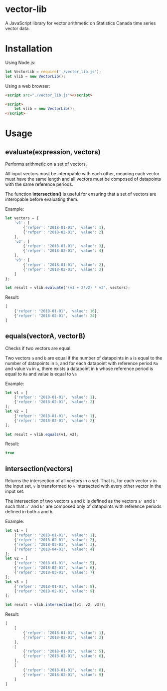# vector-lib

A JavaScript library for vector arithmetic on Statistics Canada time series 
vector data.

# Installation

Using Node.js:
```javascript
let VectorLib = require('./vector_lib.js');
let vlib = new VectorLib();
```

Using a web browser:
```html
<script src="./vector_lib.js"></script>

<script>
    let vlib = new VectorLib();
</script>
```

# Usage

## evaluate(expression, vectors)

Performs arithmetic on a set of vectors. 

All input vectors must be interopable with each other, meaning each vector 
must have the same length and all vectors must be composed of datapoints with 
the same reference periods. 

The function **intersection()** is useful for ensuring that a set of vectors are 
interopable before evaluating them.

Example:
```javascript
let vectors = {
    'v1': [
        {'refper': "2018-01-01", 'value': 1},
        {'refper': "2018-02-01", 'value': 2}
    ],
    'v2': [
        {'refper': "2018-01-01", 'value': 3},
        {'refper': "2018-02-01", 'value': 4}
    ],
    'v3': [
        {'refper': "2018-01-01", 'value': 2},
        {'refper': "2018-02-01", 'value': 2}
    ]
};

let result = vlib.evaluate("(v1 + 2*v2) * v3", vectors);
```

Result:
```javascript
[
    {'refper': "2018-01-01", 'value': 16},
    {'refper': "2018-02-01", 'value': 24}
]
```

## equals(vectorA, vectorB)

Checks if two vectors are equal.

Two vectors `a` and `b` are equal if the number of datapoints in `a` is equal 
to the number of datapoints in `b`, and for each datapoint with reference 
period `Ra` and value `Va` in `a`, there exists a datapoint in `b` whose 
reference period is equal to `Ra` and value is equal to `Va` 

Example:
```javascript
let v1 = [
    {'refper': "2018-01-01", 'value': 1},
    {'refper': "2018-02-01", 'value': 2}
];
let v2 = [
    {'refper': "2018-01-01", 'value': 1},
    {'refper': "2018-02-01", 'value': 2}
];

let result = vlib.equals(v1, v2);
```

Result:
```javascript
true
```

## intersection(vectors)

Returns the intersection of all vectors in a set. That is, for each vector `v` 
in the input set, `v` is transformed to `v` intersected with every other vector 
in the input set.

The intersection of two vectors `a` and `b` is defined as the vectors `a'` and 
`b'` such that `a'` and `b'` are composed only of datapoints with reference 
periods defined in both `a` and `b`.

Example:
```javascript
let v1 = [
    {'refper': "2018-01-01", 'value': 1},
    {'refper': "2018-02-01", 'value': 2},
    {'refper': "2018-03-01", 'value': 3},
    {'refper': "2018-04-01", 'value': 4}
];
let v2 = [
    {'refper': "2018-01-01", 'value': 5},
    {'refper': "2018-02-01", 'value': 6},
    {'refper': "2018-03-01", 'value': 7}
];
let v3 = [
    {'refper': "2018-01-01", 'value': 8},
    {'refper': "2018-02-01", 'value': 9}
];

let result = vlib.intersection([v1, v2, v3]);
```

Result:
```javascript
[
    [
        {'refper': "2018-01-01", 'value': 1},
        {'refper': "2018-02-01", 'value': 2}
    ],
    [
        {'refper': "2018-01-01", 'value': 5},
        {'refper': "2018-02-01", 'value': 6},
    ],
    [
        {'refper': "2018-01-01", 'value': 8},
        {'refper': "2018-02-01", 'value': 9}
    ]
]
```

